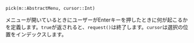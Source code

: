 ```
pick(m::AbstractMenu, cursor::Int)
```

メニューが開いているときにユーザーがEnterキーを押したときに何が起こるかを定義します。`true`が返されると、`request()`は終了します。`cursor`は選択の位置をインデックスします。
